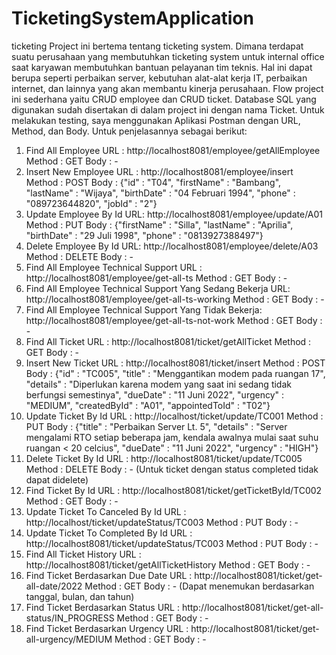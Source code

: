 # TicketingSystemApplication
ticketing
Project ini bertema tentang ticketing system. Dimana terdapat suatu perusahaan yang membutuhkan ticketing system untuk internal office saat
karyawan membutuhkan bantuan pelayanan tim teknis. Hal ini dapat berupa seperti perbaikan server, kebutuhan alat-alat kerja IT, perbaikan internet, dan lainnya yang akan membantu kinerja perusahaan.
Flow project ini sederhana yaitu CRUD employee dan CRUD ticket. Database SQL yang digunakan sudah disertakan di dalam project ini dengan nama Ticket.
Untuk melakukan testing, saya menggunakan Aplikasi Postman dengan URL, Method, dan Body.
Untuk penjelasannya sebagai berikut:
1. 	Find All Employee URL	: http://localhost8081/employee/getAllEmployee
    Method			: GET
	  Body				: -
2.	Insert New Employee URL	: http://localhost8081/employee/insert
	  Method			: POST
	  Body				: {"id" : "T04", "firstName" : "Bambang", "lastName" :  "Wijaya", "birthDate" : "04 Februari 1994", "phone" : "089723644820", "jobId" : "2"}
3.	Update Employee By Id URL: http://localhost8081/employee/update/A01
	  Method			: PUT
	  Body				: {"firstName" : "Silla", "lastName" : "Aprilia", "birthDate" : "29 Juli 1998", "phone" : "0813927388497"}
4.	Delete Employee By Id URL: http://localhost8081/employee/delete/A03
	  Method			: DELETE
	  Body				: -
5.	Find All Employee Technical Support	URL : http://localhost8081/employee/get-all-ts
	  Method			: GET
	  Body				: -
7.	Find All Employee Technical Support Yang Sedang Bekerja URL: http://localhost8081/employee/get-all-ts-working
	  Method			: GET
	  Body				: -
8.	Find All Employee Technical Support Yang Tidak Bekerja: http://localhost8081/employee/get-all-ts-not-work
	  Method			: GET
	  Body				: -
9.	Find All Ticket URL	: http://localhost8081/ticket/getAllTicket
	  Method			: GET
	  Body				: -
10.	Insert New Ticket URL	: http://localhost8081/ticket/insert
	  Method			: POST
	  Body				: {"id" : "TC005", "title" : "Menggantikan modem pada ruangan 17", "details" : "Diperlukan karena modem yang saat ini sedang tidak berfungsi semestinya", "dueDate" : "11 Juni 2022", "urgency" : "MEDIUM", "createdById" : "A01", "appointedToId" : "T02"}
11.	Update Ticket By Id URL	: http://localhost/ticket/update/TC001
	  Method			: PUT
	  Body				: {"title" : "Perbaikan Server Lt. 5", "details" : "Server mengalami RTO setiap beberapa jam, kendala awalnya mulai saat suhu ruangan < 20 celcius", "dueDate" : "11 Juni 2022", "urgency" : "HIGH"}
12.	Delete Ticket By Id URL	: http://localhost8081/ticket/update/TC005
	  Method			: DELETE
	  Body				: -
	  (Untuk ticket dengan status completed tidak dapat didelete)
13.	Find Ticket By Id URL	: http://localhost8081/ticket/getTicketById/TC002
    Method			: GET
    Body				: -
14.	Update Ticket To Canceled By Id URL	: http://localhost/ticket/updateStatus/TC003
    Method			: PUT
    Body				: -
14.	Update Ticket To Completed By Id URL	: http://localhost8081/ticket/updateStatus/TC003
    Method			: PUT
    Body				: -
15.	Find All Ticket History URL	: http://localhost8081/ticket/getAllTicketHistory
    Method			: GET
    Body				: -
16.	Find Ticket Berdasarkan Due Date URL	: http://localhost8081/ticket/get-all-date/2022
    Method			: GET
    Body				: -
    (Dapat menemukan berdasarkan tanggal, bulan, dan tahun)
17.	Find Ticket Berdasarkan Status URL	: http://localhost8081/ticket/get-all-status/IN_PROGRESS
    Method			: GET
    Body				: -
18.	Find Ticket Berdasarkan Urgency URL	: http://localhost8081/ticket/get-all-urgency/MEDIUM
    Method			: GET
    Body				: -
